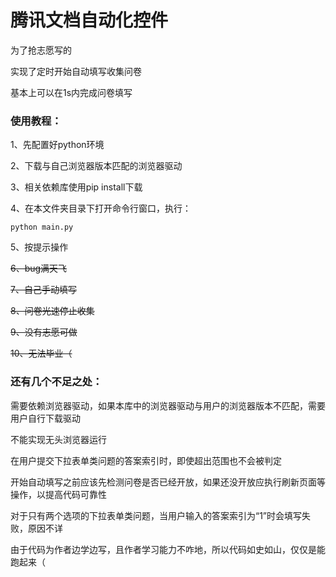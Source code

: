 # 腾讯文档自动化控件

为了抢志愿写的

实现了定时开始自动填写收集问卷

基本上可以在1s内完成问卷填写

### 使用教程：
1、先配置好python环境

2、下载与自己浏览器版本匹配的浏览器驱动

3、相关依赖库使用pip install下载

4、在本文件夹目录下打开命令行窗口，执行：
```
python main.py
```
5、按提示操作

~~6、bug满天飞~~

~~7、自己手动填写~~

~~8、问卷光速停止收集~~

~~9、没有志愿可做~~

~~10、无法毕业（~~

### 还有几个不足之处：

需要依赖浏览器驱动，如果本库中的浏览器驱动与用户的浏览器版本不匹配，需要用户自行下载驱动

不能实现无头浏览器运行

在用户提交下拉表单类问题的答案索引时，即使超出范围也不会被判定

开始自动填写之前应该先检测问卷是否已经开放，如果还没开放应执行刷新页面等操作，以提高代码可靠性

对于只有两个选项的下拉表单类问题，当用户输入的答案索引为“1”时会填写失败，原因不详

由于代码为作者边学边写，且作者学习能力不咋地，所以代码如史如山，仅仅是能跑起来（

